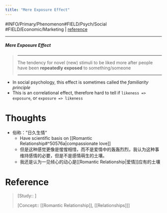 ```yaml
---
title: "Mere Exposure Effect"
---
```



#INFO/Primary/Phenomenon#FIELD/Psych/Social #FIELD/Economic/Marketing  | [reference](https://en.wikipedia.org/wiki/Mere-exposure_effect)

---

##### Mere Exposure Effect
> ------------------------------------------------------------
> The tendency for novel (new) stimuli to be liked more after people have been **repeatedly exposed** to something/someone
>
> ------------------------------------------------------------

- In social psychology, this effect is sometimes called the *familiarity principle*
- This is an correlational effect, therefore hard to tell if `likeness => exposure`, or `exposure => likeness`


# Thoughts

- 俗称：”日久生情“
	- Have scientific basis on [[Romantic Relationship#^50576a|compassionate love]]
	- 但是这种感觉更像是惺惺相惜，而不是爱情中的轰轰烈烈，我认为这种事维持感情的必要，但是不是感情萌生的土壤。
	- 我还是认为一见倾心的动心是[[Romantic Relationship|爱情]]应有的土壤

# Reference

> [Study:: ]
> 
> [Concept:: [[Romantic Relationship]], [[Relationships]]]